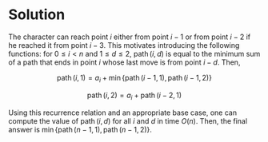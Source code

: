 
# Solution

The character can reach point $i$ either from point $i-1$ or
from point $i-2$ if he reached it from point $i-3$. This
motivates introducing the following functions: for $0 \le i <n$
and $1 \le d \le 2$, 
$\operatorname{path}(i, d)$
is equal to the minimum sum of a path that ends in point $i$
whose last move is from point $i-d$. Then,

$$\operatorname{path}(i, 1)=a_i+\min\lbrace \operatorname{path}(i-1, 1), \operatorname{path}(i-1, 2)\rbrace$$

$$\operatorname{path}(i, 2)=a_i+\operatorname{path}(i-2, 1)$$

Using this recurrence relation and an appropriate base case,
one can compute the value of $\operatorname{path}(i, d)$
for all $i$ and $d$ in time $O(n)$. Then, the final answer
is $\min \lbrace \operatorname{path}(n-1, 1), \operatorname{path}(n-1, 2) \rbrace$.
